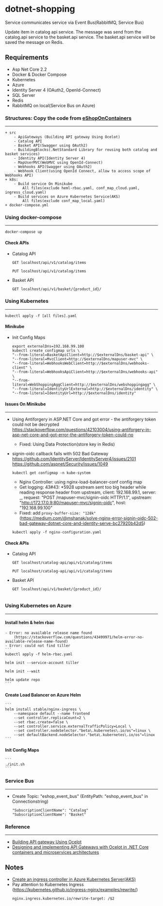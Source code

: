 # dotnet-shopping
Service communicates service via Event Bus(RabbitMQ, Service Bus)

Update item in catalog api service. The message was send from the catalog.api service to the basket.api service.
The basket.api service will be saved the message on Redis.


## Requirements
+ Asp Net Core 2.2
+ Docker & Docker Compose
+ Kubernetes
+ Azure
+ Identity Server 4 (OAuth2, OpenId-Connect)
+ SQL Server
+ Redis
+ RabbitMQ on local(Service Bus on Azure)

### Structures: Copy the code from [eShopOnContainers](https://github.com/dotnet-architecture/eShopOnContainers)
-----------------------------------------------------------------------------------------------------------------
    + src
        - ApiGateways (Building API gateway Using Ocelot)
        - Catalog API
        - Basket API(Swagger using OAuth2)
        - BuildingBlocks(.NetStandard Library for reusing both catalog and basket services)
        - Identity API(Identity Server 4)
        - MapUserMVC(WebMVC using OpenId-Connect)
        - Webhooks API(Swagger using OAuth2)
        - Webhook Client(using OpenId Connect, allow to access scope of Webhooks API)
    + k8s:
        - Build service On Minikube
            All files(exclude heml-rbac.yaml, conf_map_cloud.yaml, ingress_cloud.yaml)
        - Build services on Azure Kubernetes Service(AKS)
            All files(exclude conf_map_local.yaml)
    + docker-compose.yml

### Using docker-compose
-------------------------
```
docker-compose up
```

#### Check APIs
+ Catalog API

    ```
    GET localhost/api/v1/catalog/items
    ```

    ```
    PUT localhost/api/v1/catalog/items
    ```

+ Basket API
    ```
    GET localhost/api/v1/basket/{product_id}/
    ```

### Using Kubernetes
---------------------
```
kubectl apply -f [all files].yaml
```

#### Minikube
+ Init Config Maps
    ```
    export externalDns=192.168.99.100
    kubectl create configmap urls \
    "--from-literal=BasketApiClient=http://$externalDns/basket-api" \
    "--from-literal=MvcClient=http://$externalDns/mapuser-mvc" \
    "--from-literal=WebhooksWebClient=http://$externalDns/webhooks-client" \
    "--from-literal=WebhooksApiClient=http://$externalDns/webhooks-api" \
    "--from-literal=WebShoppingAggClient=http://$externalDns/webshoppingagg" \
    "--from-literal=IdentityUrlExternal=http://$externalDns/identity" \
    "--from-literal=IdentityUrl=http://$externalDns/identity"
    ```

#### Issues On Minikube
-------------------------
+ Using Antiforgery in ASP.NET Core and got error - the antiforgery token could not be decrypted
    https://stackoverflow.com/questions/42103004/using-antiforgery-in-asp-net-core-and-got-error-the-antiforgery-token-could-no
    - Fixed: Using Data Protection(store key in Redis)

+ signin-oidc callback fails with 502 Bad Gateway
    https://github.com/IdentityServer/IdentityServer4/issues/2101
    https://github.com/aspnet/Security/issues/1049

    ```
    kubectl get configmap -n kube-system
    ```
    - Nginx Controller: using nginx-load-balancer-conf config map
    - Get logging: 43#43: *5928 upstream sent too big header while reading response header from upstream, client: 192.168.99.1, server: _, request: "POST /mapuser-mvc/signin-oidc HTTP/1.1", upstream: "http://172.17.0.9:80/mapuser-mvc/signin-oidc", host: "192.168.99.100"
    - Fixed: add `proxy-buffer-size: "128k"` (https://medium.com/@mshanak/solve-nginx-error-signin-oidc-502-bad-gateway-dotnet-core-and-identity-serve-bc27920b42d5)
    ```
    kubectl apply -f nginx-configuration.yaml
    ```

#### Check APIs
+ Catalog API

    ```
    GET localhost/catalog-api/api/v1/catalog/items
    ```

    ```
    PUT localhost/catalog-api/api/v1/catalog/items
    ```

+ Basket API
    ```
    GET localhost/api/v1/basket/{product_id}/


### Using Kubernetes on Azure
------------------------------
#### Install helm & helm rbac
    - Error: no available release name found
        (https://stackoverflow.com/questions/43499971/helm-error-no-available-release-name-found)
    - Error: could not find tiller
    ```
    kubectl apply -f helm-rbac.yaml

    helm init --service-account tiller

    helm init --wait

    helm update repo
    ```

#### Create Load Balancer on Azure Helm
    ```
    helm install stable/nginx-ingress \
        --namespace default --name frontend
        --set controller.replicaCount=2 \
        --set rbac.create=false \
        --set controller.service.externalTrafficPolicy=Local \
        --set controller.nodeSelector."beta\.kubernetes\.io/os"=linux \
        --set defaultBackend.nodeSelector."beta\.kubernetes\.io/os"=linux
    ```

#### Init Config Maps
    ```
    ./init.sh
    ```

### Service Bus
----------------
+ Create Topic: "eshop_event_bus" (EntityPath: "eshop_event_bus" in Connectionstring)
    ```
    "SubscriptionClientName": "Catalog"
    "SubscriptionClientName": "Basket"
    ```

### Reference
--------------
+ [Building API gateway Using Ocelot](http://www.pogsdotnet.com/2018/08/building-simple-api-gateways-with.html)
+ [Designing and implementing API Gateways with Ocelot in .NET Core containers and microservices architectures](https://devblogs.microsoft.com/cesardelatorre/designing-and-implementing-api-gateways-with-ocelot-in-a-microservices-and-container-based-architecture/)


## Notes
+ [Create an ingress controller in Azure Kubernetes Server(AKS)](https://docs.microsoft.com/en-us/azure/aks/ingress-basic)
+ Pay attention to Kubernetes Ingress (https://kubernetes.github.io/ingress-nginx/examples/rewrite/)
    ```
    nginx.ingress.kubernetes.io/rewrite-target: /$2
    ```